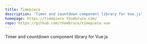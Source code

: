 ```yaml
---
title: Timepiece
description: 'Timer and countdown component library for Vue.js'
homepage: https://timepiece.thombruce.com/
repo: https://github.com/thombruce/timepiece.vue
---
```


Timer and countdown component library for Vue.js
